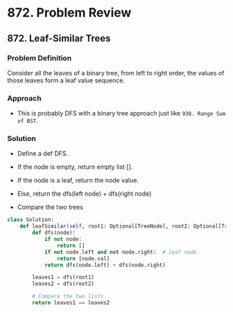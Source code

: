 # 872. Problem Review

## 872. Leaf-Similar Trees

### Problem Definition
Consider all the leaves of a binary tree, from left to right order, the values of those leaves form a leaf value sequence.

### Approach
- This is probably DFS with a binary tree approach just like `938. Range Sum of BST`.

### Solution
- Define a def DFS.
- If the node is empty, return empty list [].
- If the node is a leaf, return the node value.
- Else, return the dfs(left node) + dfs(right node)

- Compare the two trees

```python
class Solution:
    def leafSimilar(self, root1: Optional[TreeNode], root2: Optional[TreeNode]) -> bool:
        def dfs(node):
            if not node:
                return []
            if not node.left and not node.right:  # leaf node
                return [node.val]
            return dfs(node.left) + dfs(node.right)

        leaves1 = dfs(root1)
        leaves2 = dfs(root2)

        # Compare the two lists
        return leaves1 == leaves2
